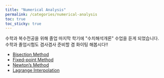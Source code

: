 ```yaml
---
title: "Numerical Analysis"
permalink: /categories/numerical-analysis
toc: true
toc_sticky: true
---
```


수학과 복수전공을 위해 졸업 마지막 학기에 "수치해석개론" 수업을 듣게 되었습니다. 수학과 졸업시험도 겸사겸사 준비할 겸 화이팅 해봅시다!!

- [Bisection Method](/2025/03/12/bisection-method/)
- [Fixed-point Method](/2025/03/12/fixed-point-method/)
- [Newton’s Method](/2025/03/17/newton-method/)
- [Lagrange Interpolation](/2025/03/19/lagrange-interpolation/)

